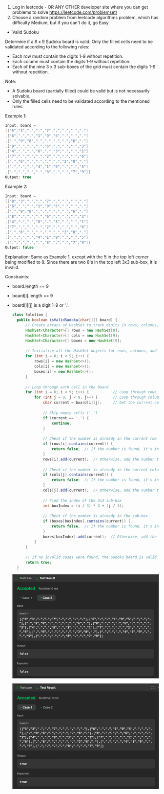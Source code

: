 1. Log in leetcode - OR ANY OTHER developer site where you can get problems to solve
https://leetcode.com/problemset/
2. Choose a random problem from leetcode algorithms problem, which has difficulty Medium, but if you can't do it, go Easy

* Valid Sudoku

Determine if a 9 x 9 Sudoku board is valid. Only the filled cells need to be validated according to the following rules:
* Each row must contain the digits 1-9 without repetition.
* Each column must contain the digits 1-9 without repetition.
* Each of the nine 3 x 3 sub-boxes of the grid must contain the digits 1-9 without repetition.

Note:

* A Sudoku board (partially filled) could be valid but is not necessarily solvable.
* Only the filled cells need to be validated according to the mentioned rules.
 

Example 1:
```java
Input: board = 
[["5","3",".",".","7",".",".",".","."]
,["6",".",".","1","9","5",".",".","."]
,[".","9","8",".",".",".",".","6","."]
,["8",".",".",".","6",".",".",".","3"]
,["4",".",".","8",".","3",".",".","1"]
,["7",".",".",".","2",".",".",".","6"]
,[".","6",".",".",".",".","2","8","."]
,[".",".",".","4","1","9",".",".","5"]
,[".",".",".",".","8",".",".","7","9"]]
Output: true
```
Example 2:

```java
Input: board = 
[["8","3",".",".","7",".",".",".","."]
,["6",".",".","1","9","5",".",".","."]
,[".","9","8",".",".",".",".","6","."]
,["8",".",".",".","6",".",".",".","3"]
,["4",".",".","8",".","3",".",".","1"]
,["7",".",".",".","2",".",".",".","6"]
,[".","6",".",".",".",".","2","8","."]
,[".",".",".","4","1","9",".",".","5"]
,[".",".",".",".","8",".",".","7","9"]]
Output: false
```
Explanation: Same as Example 1, except with the 5 in the top left corner being modified to 8. Since there are two 8's in the top left 3x3 sub-box, it is invalid.

Constraints:
* board.length == 9
* board[i].length == 9
* board[i][j] is a digit 1-9 or '.'.


  ```java
  class Solution {
    public boolean isValidSudoku(char[][] board) {
        // Create arrays of HashSet to track digits in rows, columns, and 3x3 sub-boxes
        HashSet<Character>[] rows = new HashSet[9];
        HashSet<Character>[] cols = new HashSet[9];
        HashSet<Character>[] boxes = new HashSet[9];
        
        // Initialize all the HashSet objects for rows, columns, and sub-boxes
        for (int i = 0; i < 9; i++) {
            rows[i] = new HashSet<>();
            cols[i] = new HashSet<>();
            boxes[i] = new HashSet<>();
        }

        // Loop through each cell in the board
        for (int i = 0; i < 9; i++) {           // Loop through rows
            for (int j = 0; j < 9; j++) {       // Loop through columns
                char current = board[i][j];     // Get the current cell value

                // Skip empty cells ('.')
                if (current == '.') {
                    continue;
                }

                // Check if the number is already in the current row
                if (rows[i].contains(current)) {
                    return false;  // If the number is found, it's invalid
                }
                rows[i].add(current);  // Otherwise, add the number to the row set

                // Check if the number is already in the current column
                if (cols[j].contains(current)) {
                    return false;  // If the number is found, it's invalid
                }
                cols[j].add(current);  // Otherwise, add the number to the column set

                // Find the index of the 3x3 sub-box
                int boxIndex = (i / 3) * 3 + (j / 3);

                // Check if the number is already in the sub-box
                if (boxes[boxIndex].contains(current)) {
                    return false;  // If the number is found, it's invalid
                }
                boxes[boxIndex].add(current);  // Otherwise, add the number to the box set
            }
        }

        // If no invalid cases were found, the Sudoku board is valid
        return true;
    }
  ```
  ![1](https://github.com/Akimapost/July-Workgroup/blob/eb558df0f3085b0d1f0872ac6a030976e8617e38/1.png)

  ![2](https://github.com/Akimapost/July-Workgroup/blob/c7a4fdfcdab58858eadc5b884958413efda7343f/2.png)

